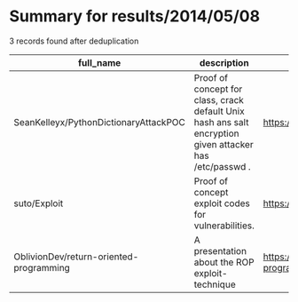 
# Summary for results/2014/05/08
    
3 records found after deduplication

| full_name | description | html_url | matched_list | matched_count | pushed_at | size | stargazers_count | language | forks_count |
|-----------------------------------------|----------------------------------------------------------------------------------------------------------|------------------------------------------------------------|----------------|-----------------|---------------------------|--------|--------------------|------------|---------------|
| SeanKelleyx/PythonDictionaryAttackPOC | Proof of concept for class, crack default Unix hash ans salt encryption given attacker has /etc/passwd . | https://github.com/SeanKelleyx/PythonDictionaryAttackPOC | ['attack poc'] | 1 | 2014-05-08 18:43:49+00:00 | 136 | 0 | Python | 0 |
| suto/Exploit | Proof of concept exploit codes for vulnerabilities. | https://github.com/suto/Exploit | ['exploit'] | 1 | 2014-05-08 11:35:52+00:00 | 628 | 10 | C++ | 24 |
| OblivionDev/return-oriented-programming | A presentation about the ROP exploit-technique | https://github.com/OblivionDev/return-oriented-programming | ['exploit'] | 1 | 2014-05-08 20:19:51+00:00 | 152 | 0 | TeX | 0 |
